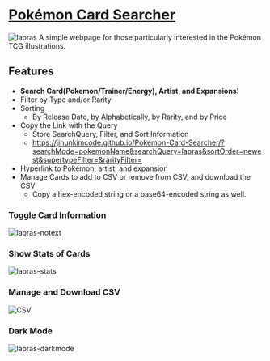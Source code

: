 # [Pokémon Card Searcher](https://jihunkimcode.github.io/Pokemon-Card-Searcher/)
![lapras](https://github.com/user-attachments/assets/e00c9fc3-a6b4-490b-915c-074d70b4465f)
A simple webpage for those particularly interested in the Pokémon TCG illustrations.

## Features
- **Search Card(Pokemon/Trainer/Energy), Artist, and Expansions!**
- Filter by Type and/or Rarity
- Sorting
  - By Release Date, by Alphabetically, by Rarity, and by Price
- Copy the Link with the Query
  - Store SearchQuery, Filter, and Sort Information
  - https://jihunkimcode.github.io/Pokemon-Card-Searcher/?searchMode=pokemonName&searchQuery=lapras&sortOrder=newest&supertypeFilter=&rarityFilter=
- Hyperlink to Pokémon, artist, and expansion
- Manage Cards to add to CSV or remove from CSV, and download the CSV
  - Copy a hex-encoded string or a base64-encoded string as well.
### Toggle Card Information
![lapras-notext](https://github.com/user-attachments/assets/a0e2e3eb-9a89-46b7-a51a-e7e3e5950b1a)
### Show Stats of Cards
![lapras-stats](https://github.com/user-attachments/assets/4c8b1f35-7e0a-4188-a3a3-0729bb217836)
### Manage and Download CSV
![CSV](https://github.com/user-attachments/assets/e3c95e06-8331-45b9-81f6-12623b72851d)
### Dark Mode
![lapras-darkmode](https://github.com/user-attachments/assets/f840559e-f12b-4956-a93d-a1e599d73a7e)
